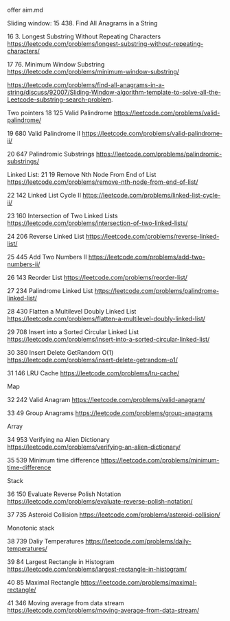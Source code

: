 offer aim.md


Sliding window:
15 438. Find All Anagrams in a String

16 3. Longest Substring Without Repeating Characters https://leetcode.com/problems/longest-substring-without-repeating-characters/

17 76. Minimum Window Substring https://leetcode.com/problems/minimum-window-substring/

https://leetcode.com/problems/find-all-anagrams-in-a-string/discuss/92007/Sliding-Window-algorithm-template-to-solve-all-the-Leetcode-substring-search-problem.

Two pointers
18 125 Valid Palindrome https://leetcode.com/problems/valid-palindrome/

19 680 Valid Palindrome II https://leetcode.com/problems/valid-palindrome-ii/

20 647 Palindromic Substrings https://leetcode.com/problems/palindromic-substrings/

Linked List:
21 19 Remove Nth Node From End of List https://leetcode.com/problems/remove-nth-node-from-end-of-list/

22 142 Linked List Cycle II https://leetcode.com/problems/linked-list-cycle-ii/

23 160 Intersection of Two Linked Lists https://leetcode.com/problems/intersection-of-two-linked-lists/

24 206 Reverse Linked List https://leetcode.com/problems/reverse-linked-list/

25 445 Add Two Numbers II https://leetcode.com/problems/add-two-numbers-ii/

26 143 Reorder List https://leetcode.com/problems/reorder-list/

27 234 Palindrome Linked List https://leetcode.com/problems/palindrome-linked-list/

28 430 Flatten a Multilevel Doubly Linked List https://leetcode.com/problems/flatten-a-multilevel-doubly-linked-list/

29 708 Insert into a Sorted Circular Linked List https://leetcode.com/problems/insert-into-a-sorted-circular-linked-list/

30 380 Insert Delete GetRandom O(1) https://leetcode.com/problems/insert-delete-getrandom-o1/

31 146 LRU Cache https://leetcode.com/problems/lru-cache/

Map

32 242 Valid Anagram https://leetcode.com/problems/valid-anagram/

33 49 Group Anagrams https://leetcode.com/problems/group-anagrams

Array

34 953 Verifying na Alien Dictionary https://leetcode.com/problems/verifying-an-alien-dictionary/

35 539 Minimum time difference https://leetcode.com/problems/minimum-time-difference

Stack

36 150 Evaluate Reverse Polish Notation https://leetcode.com/problems/evaluate-reverse-polish-notation/

37 735 Asteroid Collision https://leetcode.com/problems/asteroid-collision/

Monotonic stack

38 739 Daliy Temperatures https://leetcode.com/problems/daily-temperatures/

39 84 Largest Rectangle in Histogram https://leetcode.com/problems/largest-rectangle-in-histogram/

40 85 Maximal Rectangle  https://leetcode.com/problems/maximal-rectangle/

41 346 Moving average from data stream https://leetcode.com/problems/moving-average-from-data-stream/





